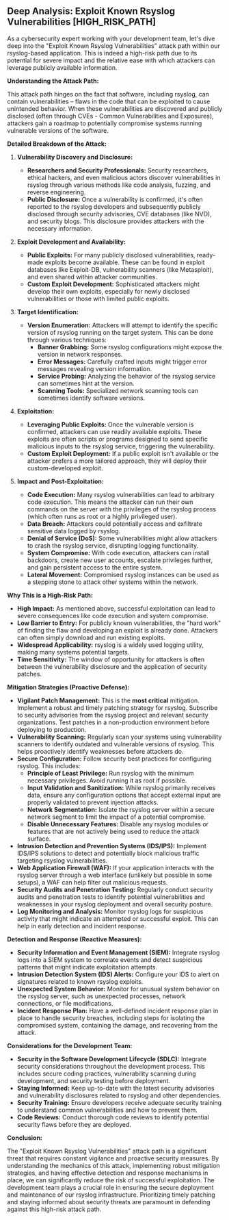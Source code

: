## Deep Analysis: Exploit Known Rsyslog Vulnerabilities [HIGH_RISK_PATH]

As a cybersecurity expert working with your development team, let's dive deep into the "Exploit Known Rsyslog Vulnerabilities" attack path within our rsyslog-based application. This is indeed a high-risk path due to its potential for severe impact and the relative ease with which attackers can leverage publicly available information.

**Understanding the Attack Path:**

This attack path hinges on the fact that software, including rsyslog, can contain vulnerabilities – flaws in the code that can be exploited to cause unintended behavior. When these vulnerabilities are discovered and publicly disclosed (often through CVEs - Common Vulnerabilities and Exposures), attackers gain a roadmap to potentially compromise systems running vulnerable versions of the software.

**Detailed Breakdown of the Attack:**

1. **Vulnerability Discovery and Disclosure:**
    * **Researchers and Security Professionals:** Security researchers, ethical hackers, and even malicious actors discover vulnerabilities in rsyslog through various methods like code analysis, fuzzing, and reverse engineering.
    * **Public Disclosure:**  Once a vulnerability is confirmed, it's often reported to the rsyslog developers and subsequently publicly disclosed through security advisories, CVE databases (like NVD), and security blogs. This disclosure provides attackers with the necessary information.

2. **Exploit Development and Availability:**
    * **Public Exploits:** For many publicly disclosed vulnerabilities, ready-made exploits become available. These can be found in exploit databases like Exploit-DB, vulnerability scanners (like Metasploit), and even shared within attacker communities.
    * **Custom Exploit Development:** Sophisticated attackers might develop their own exploits, especially for newly disclosed vulnerabilities or those with limited public exploits.

3. **Target Identification:**
    * **Version Enumeration:** Attackers will attempt to identify the specific version of rsyslog running on the target system. This can be done through various techniques:
        * **Banner Grabbing:**  Some rsyslog configurations might expose the version in network responses.
        * **Error Messages:**  Carefully crafted inputs might trigger error messages revealing version information.
        * **Service Probing:**  Analyzing the behavior of the rsyslog service can sometimes hint at the version.
        * **Scanning Tools:**  Specialized network scanning tools can sometimes identify software versions.

4. **Exploitation:**
    * **Leveraging Public Exploits:** Once the vulnerable version is confirmed, attackers can use readily available exploits. These exploits are often scripts or programs designed to send specific malicious inputs to the rsyslog service, triggering the vulnerability.
    * **Custom Exploit Deployment:**  If a public exploit isn't available or the attacker prefers a more tailored approach, they will deploy their custom-developed exploit.

5. **Impact and Post-Exploitation:**
    * **Code Execution:**  Many rsyslog vulnerabilities can lead to arbitrary code execution. This means the attacker can run their own commands on the server with the privileges of the rsyslog process (which often runs as root or a highly privileged user).
    * **Data Breach:** Attackers could potentially access and exfiltrate sensitive data logged by rsyslog.
    * **Denial of Service (DoS):**  Some vulnerabilities might allow attackers to crash the rsyslog service, disrupting logging functionality.
    * **System Compromise:**  With code execution, attackers can install backdoors, create new user accounts, escalate privileges further, and gain persistent access to the entire system.
    * **Lateral Movement:**  Compromised rsyslog instances can be used as a stepping stone to attack other systems within the network.

**Why This is a High-Risk Path:**

* **High Impact:** As mentioned above, successful exploitation can lead to severe consequences like code execution and system compromise.
* **Low Barrier to Entry:**  For publicly known vulnerabilities, the "hard work" of finding the flaw and developing an exploit is already done. Attackers can often simply download and run existing exploits.
* **Widespread Applicability:**  rsyslog is a widely used logging utility, making many systems potential targets.
* **Time Sensitivity:**  The window of opportunity for attackers is often between the vulnerability disclosure and the application of security patches.

**Mitigation Strategies (Proactive Defense):**

* **Vigilant Patch Management:**  This is the **most critical** mitigation. Implement a robust and timely patching strategy for rsyslog. Subscribe to security advisories from the rsyslog project and relevant security organizations. Test patches in a non-production environment before deploying to production.
* **Vulnerability Scanning:** Regularly scan your systems using vulnerability scanners to identify outdated and vulnerable versions of rsyslog. This helps proactively identify weaknesses before attackers do.
* **Secure Configuration:**  Follow security best practices for configuring rsyslog. This includes:
    * **Principle of Least Privilege:** Run rsyslog with the minimum necessary privileges. Avoid running it as root if possible.
    * **Input Validation and Sanitization:** While rsyslog primarily receives data, ensure any configuration options that accept external input are properly validated to prevent injection attacks.
    * **Network Segmentation:**  Isolate the rsyslog server within a secure network segment to limit the impact of a potential compromise.
    * **Disable Unnecessary Features:**  Disable any rsyslog modules or features that are not actively being used to reduce the attack surface.
* **Intrusion Detection and Prevention Systems (IDS/IPS):** Implement IDS/IPS solutions to detect and potentially block malicious traffic targeting rsyslog vulnerabilities.
* **Web Application Firewall (WAF):** If your application interacts with the rsyslog server through a web interface (unlikely but possible in some setups), a WAF can help filter out malicious requests.
* **Security Audits and Penetration Testing:** Regularly conduct security audits and penetration tests to identify potential vulnerabilities and weaknesses in your rsyslog deployment and overall security posture.
* **Log Monitoring and Analysis:**  Monitor rsyslog logs for suspicious activity that might indicate an attempted or successful exploit. This can help in early detection and incident response.

**Detection and Response (Reactive Measures):**

* **Security Information and Event Management (SIEM):**  Integrate rsyslog logs into a SIEM system to correlate events and detect suspicious patterns that might indicate exploitation attempts.
* **Intrusion Detection System (IDS) Alerts:**  Configure your IDS to alert on signatures related to known rsyslog exploits.
* **Unexpected System Behavior:**  Monitor for unusual system behavior on the rsyslog server, such as unexpected processes, network connections, or file modifications.
* **Incident Response Plan:**  Have a well-defined incident response plan in place to handle security breaches, including steps for isolating the compromised system, containing the damage, and recovering from the attack.

**Considerations for the Development Team:**

* **Security in the Software Development Lifecycle (SDLC):** Integrate security considerations throughout the development process. This includes secure coding practices, vulnerability scanning during development, and security testing before deployment.
* **Staying Informed:**  Keep up-to-date with the latest security advisories and vulnerability disclosures related to rsyslog and other dependencies.
* **Security Training:**  Ensure developers receive adequate security training to understand common vulnerabilities and how to prevent them.
* **Code Reviews:**  Conduct thorough code reviews to identify potential security flaws before they are deployed.

**Conclusion:**

The "Exploit Known Rsyslog Vulnerabilities" attack path is a significant threat that requires constant vigilance and proactive security measures. By understanding the mechanics of this attack, implementing robust mitigation strategies, and having effective detection and response mechanisms in place, we can significantly reduce the risk of successful exploitation. The development team plays a crucial role in ensuring the secure deployment and maintenance of our rsyslog infrastructure. Prioritizing timely patching and staying informed about security threats are paramount in defending against this high-risk attack path.
